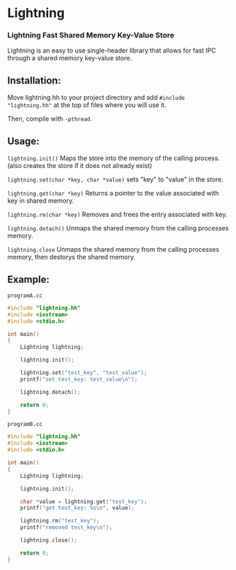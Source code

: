 # Lightning
### Lightning Fast Shared Memory Key-Value Store
Lightning is an easy to use single-header library that allows for fast IPC through a shared memory key-value store.

## Installation:
Move lightning.hh to your project directory and add ``#include "lightning.hh"`` at the top of files where you will use it.

Then, compile with ``-pthread``.


## Usage:
``lightning.init()`` Maps the store into the memory of the calling process. (also creates the store if it does not already exist)

``lightning.set(char *key, char *value)`` sets "key" to "value" in the store.

``lightning.get(char *key)`` Returns a pointer to the value associated with key in shared memory.

``lightning.rm(char *key)`` Removes and frees the entry associated with key.

``lightning.detach()`` Unmaps the shared memory from the calling processes memory.

``lightning.close`` Unmaps the shared memory from the calling processes memory, then destorys the shared memory.


## Example:
``programA.cc``
```c++
#include "lightning.hh"
#include <iostream>
#include <stdio.h>

int main()
{
    Lightning lightning;

    lightning.init();

    lightning.set("test_key", "test_value");
    printf("set test_key: test_value\n");

    lightning.detach();

    return 0;
}
```
``programB.cc``
```c++
#include "lightning.hh"
#include <iostream>
#include <stdio.h>

int main()
{
    Lightning lightning;

    lightning.init();

    char *value = lightning.get("test_key");
    printf("get test_key: %s\n", value);

    lightning.rm("test_key");
    printf("removed test_key\n");

    lightning.close();

    return 0;
}
```
